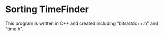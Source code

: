<h1>Sorting TimeFinder</h1>

<p>This program is written in C++ and created including "bits/stdc++.h" and "time.h".</p>
